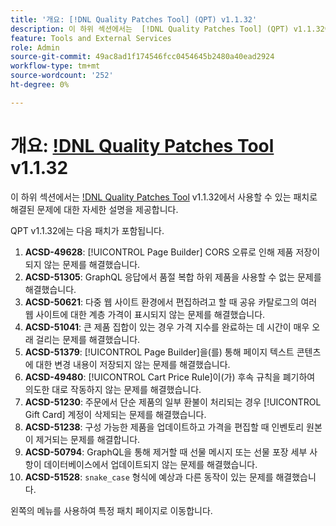 ```yaml
---
title: '개요: [!DNL Quality Patches Tool] (QPT) v1.1.32'
description: 이 하위 섹션에서는  [!DNL Quality Patches Tool] (QPT) v1.1.32에서 사용할 수 있는 패치로 해결된 문제에 대한 자세한 설명을 제공합니다.
feature: Tools and External Services
role: Admin
source-git-commit: 49ac8ad1f174546fcc0454645b2480a40ead2924
workflow-type: tm+mt
source-wordcount: '252'
ht-degree: 0%

---
```


# 개요: [!DNL Quality Patches Tool](QPT) v1.1.32

이 하위 섹션에서는 [!DNL Quality Patches Tool](QPT) v1.1.32에서 사용할 수 있는 패치로 해결된 문제에 대한 자세한 설명을 제공합니다.

QPT v1.1.32에는 다음 패치가 포함됩니다.

1. **ACSD-49628**: [!UICONTROL Page Builder] CORS 오류로 인해 제품 저장이 되지 않는 문제를 해결했습니다.
1. **ACSD-51305**: GraphQL 응답에서 품절 복합 하위 제품을 사용할 수 없는 문제를 해결했습니다.
1. **ACSD-50621**: 다중 웹 사이트 환경에서 편집하려고 할 때 공유 카탈로그의 여러 웹 사이트에 대한 계층 가격이 표시되지 않는 문제를 해결했습니다.
1. **ACSD-51041**: 큰 제품 집합이 있는 경우 가격 지수를 완료하는 데 시간이 매우 오래 걸리는 문제를 해결했습니다.
1. **ACSD-51379**: [!UICONTROL Page Builder]을(를) 통해 페이지 텍스트 콘텐츠에 대한 변경 내용이 저장되지 않는 문제를 해결했습니다.
1. **ACSD-49480**: [!UICONTROL Cart Price Rule]이(가) 후속 규칙을 폐기하여 의도한 대로 작동하지 않는 문제를 해결했습니다.
1. **ACSD-51230**: 주문에서 단순 제품의 일부 환불이 처리되는 경우 [!UICONTROL Gift Card] 계정이 삭제되는 문제를 해결했습니다.
1. **ACSD-51238**: 구성 가능한 제품을 업데이트하고 가격을 편집할 때 인벤토리 원본이 제거되는 문제를 해결합니다.
1. **ACSD-50794**: GraphQL을 통해 제거할 때 선물 메시지 또는 선물 포장 세부 사항이 데이터베이스에서 업데이트되지 않는 문제를 해결했습니다.
1. **ACSD-51528**: `snake_case` 형식에 예상과 다른 동작이 있는 문제를 해결했습니다.

왼쪽의 메뉴를 사용하여 특정 패치 페이지로 이동합니다.
